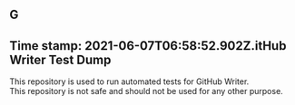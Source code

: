 ## G

## Time stamp: 2021-06-07T06:58:52.902Z.itHub Writer Test Dump

This repository is used to run automated tests for GitHub Writer.  
This repository is not safe and should not be used for any other purpose.
